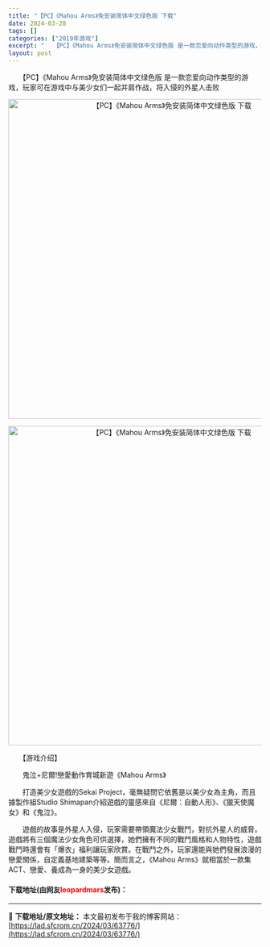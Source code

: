 ```yaml
---
title: "【PC】《Mahou Arms》免安装简体中文绿色版 下载"
date: 2024-03-28
tags: []
categories: ["2019年游戏"]
excerpt: "　　【PC】《Mahou Arms》免安装简体中文绿色版 是一款恋爱向动作类型的游戏，玩家可在游戏中与美少女们一起并肩作战，将入侵的外星人击败 　　【游戏介绍】 　　鬼泣+尼爾!戀愛動作育城新遊《Mahou Arms》 　　打造美少女遊戲的Sekai Project，毫無疑問它依舊是以美少女為主角，&hellip;"
layout: post
---
```


 <p>　　【PC】《Mahou Arms》免安装简体中文绿色版 是一款恋爱向动作类型的游戏，玩家可在游戏中与美少女们一起并肩作战，将入侵的外星人击败</p> <p align="center"><img align="" border="0" src="https://lad.sfcrom.cn/wp-content/uploads/2024/03/20240327_66049ee1c94f3.png" width="635" alt="【PC】《Mahou Arms》免安装简体中文绿色版 下载" /></p> <p align="center"><img align="" border="0" src="https://lad.sfcrom.cn/wp-content/uploads/2024/03/20240327_66049ee4cacee.png" width="634" alt="【PC】《Mahou Arms》免安装简体中文绿色版 下载" /></p> <p>　　【游戏介绍】</p> <p>　　鬼泣+尼爾!戀愛動作育城新遊《Mahou Arms》</p> <p>　　打造美少女遊戲的Sekai Project，毫無疑問它依舊是以美少女為主角，而且據製作組Studio Shimapan介紹遊戲的靈感來自《尼爾：自動人形》、《獵天使魔女》和《鬼泣》。</p> <p>　　遊戲的故事是外星人入侵，玩家需要帶領魔法少女戰鬥，對抗外星人的威脅。遊戲將有三個魔法少女角色可供選擇，她們擁有不同的戰鬥風格和人物特性，遊戲戰鬥時還會有「爆衣」福利讓玩家欣賞。在戰鬥之外，玩家還能與她們發展浪漫的戀愛關係，自定義基地建築等等。簡而言之，《Mahou Arms》就相當於一款集ACT、戀愛、養成為一身的美少女遊戲。</p> <p><h4>下载地址(由网友<font color="red">leopardmars</font>发布)：</h4></p> 

---
📖 **下载地址/原文地址：** 本文最初发布于我的博客网站：[https://lad.sfcrom.cn/2024/03/63776/](https://lad.sfcrom.cn/2024/03/63776/)
